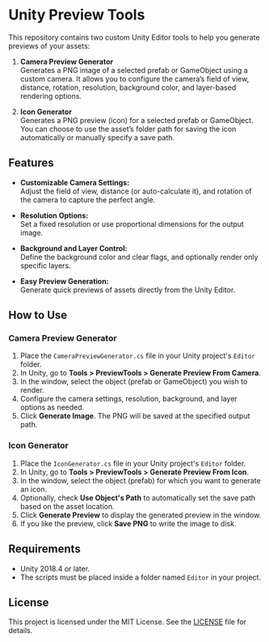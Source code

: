 # Unity Preview Tools

This repository contains two custom Unity Editor tools to help you generate previews of your assets:

1. **Camera Preview Generator**  
   Generates a PNG image of a selected prefab or GameObject using a custom camera. It allows you to configure the camera’s field of view, distance, rotation, resolution, background color, and layer-based rendering options.

2. **Icon Generator**  
   Generates a PNG preview (icon) for a selected prefab or GameObject. You can choose to use the asset’s folder path for saving the icon automatically or manually specify a save path.

## Features

- **Customizable Camera Settings:**  
  Adjust the field of view, distance (or auto-calculate it), and rotation of the camera to capture the perfect angle.

- **Resolution Options:**  
  Set a fixed resolution or use proportional dimensions for the output image.

- **Background and Layer Control:**  
  Define the background color and clear flags, and optionally render only specific layers.

- **Easy Preview Generation:**  
  Generate quick previews of assets directly from the Unity Editor.

## How to Use

### Camera Preview Generator

1. Place the `CameraPreviewGenerator.cs` file in your Unity project's `Editor` folder.
2. In Unity, go to **Tools > PreviewTools > Generate Preview From Camera**.
3. In the window, select the object (prefab or GameObject) you wish to render.
4. Configure the camera settings, resolution, background, and layer options as needed.
5. Click **Generate Image**. The PNG will be saved at the specified output path.

### Icon Generator

1. Place the `IconGenerator.cs` file in your Unity project's `Editor` folder.
2. In Unity, go to **Tools > PreviewTools > Generate Preview From Icon**.
3. In the window, select the object (prefab) for which you want to generate an icon.
4. Optionally, check **Use Object's Path** to automatically set the save path based on the asset location.
5. Click **Generate Preview** to display the generated preview in the window.
6. If you like the preview, click **Save PNG** to write the image to disk.

## Requirements

- Unity 2018.4 or later.
- The scripts must be placed inside a folder named `Editor` in your project.

## License

This project is licensed under the MIT License. See the [LICENSE](LICENSE) file for details.
